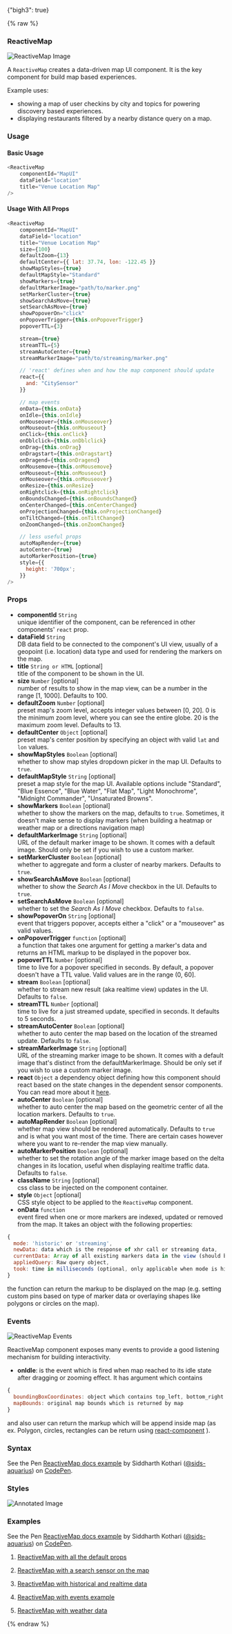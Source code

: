 {"bigh3": true}

{% raw %}

### ReactiveMap

![ReactiveMap Image](https://i.imgur.com/faAZ5v8.png)

A `ReactiveMap` creates a data-driven map UI component. It is the key component for build map based experiences.

Example uses:
* showing a map of user checkins by city and topics for powering discovery based experiences.
* displaying restaurants filtered by a nearby distance query on a map.

### Usage

#### Basic Usage

```js
<ReactiveMap
    componentId="MapUI"
    dataField="location"
    title="Venue Location Map"
/>
```

#### Usage With All Props

```js
<ReactiveMap
    componentId="MapUI"
    dataField="location"
    title="Venue Location Map"
    size={100}
    defaultZoom={13}
    defaultCenter={{ lat: 37.74, lon: -122.45 }}
    showMapStyles={true}
    defaultMapStyle="Standard"
    showMarkers={true}
    defaultMarkerImage="path/to/marker.png"
    setMarkerCluster={true}
    showSearchAsMove={true}
    setSearchAsMove={true}
    showPopoverOn="click"
    onPopoverTrigger={this.onPopoverTrigger}
    popoverTTL={3}

    stream={true}
    streamTTL={5}
    streamAutoCenter={true}
    streamMarkerImage="path/to/streaming/marker.png"

    // 'react' defines when and how the map component should update
    react={{
      and: "CitySensor"
    }}

    // map events
    onData={this.onData}
    onIdle={this.onIdle}
    onMouseover={this.onMouseover}
    onMouseout={this.onMouseout}
    onClick={this.onClick}
    onDblclick={this.onDblclick}
    onDrag={this.onDrag}
    onDragstart={this.onDragstart}
    onDragend={this.onDragend}
    onMousemove={this.onMousemove}
    onMouseout={this.onMouseout}
    onMouseover={this.onMouseover}
    onResize={this.onResize}
    onRightclick={this.onRightclick}
    onBoundsChanged={this.onBoundsChanged}
    onCenterChanged={this.onCenterChanged}
    onProjectionChanged={this.onProjectionChanged}
    onTiltChanged={this.onTiltChanged}
    onZoomChanged={this.onZoomChanged}

    // less useful props
    autoMapRender={true}
    autoCenter={true}
    autoMarkerPosition={true}
    style={{
      height: '700px';
    }}
/>
```

### Props

- **componentId** `String`  
    unique identifier of the component, can be referenced in other components' `react` prop.
- **dataField** `String`  
    DB data field to be connected to the component's UI view, usually of a geopoint (i.e. location) data type and used for rendering the markers on the map.
- **title** `String or HTML` [optional]  
    title of the component to be shown in the UI.
- **size** `Number` [optional]  
    number of results to show in the map view, can be a number in the range [1, 1000]. Defaults to 100.
- **defaultZoom** `Number` [optional]  
    preset map's zoom level, accepts integer values between [0, 20]. 0 is the minimum zoom level, where you can see the entire globe. 20 is the maximum zoom level. Defaults to 13.
- **defaultCenter** `Object` [optional]  
    preset map's center position by specifying an object with valid `lat` and `lon` values.
- **showMapStyles** `Boolean` [optional]  
    whether to show map styles dropdown picker in the map UI. Defaults to `true`.
- **defaultMapStyle** `String` [optional]  
    preset a map style for the map UI. Available options include "Standard", "Blue Essence", "Blue Water", "Flat Map", "Light Monochrome", "Midnight Commander", "Unsaturated Browns".
- **showMarkers** `Boolean` [optional]  
    whether to show the markers on the map, defaults to `true`. Sometimes, it doesn't make sense to display markers (when building a heatmap or weather map or a directions navigation map)
- **defaultMarkerImage** `String` [optional]  
    URL of the default marker image to be shown. It comes with a default image. Should only be set if you wish to use a custom marker.
- **setMarkerCluster** `Boolean` [optional]  
    whether to aggregate and form a cluster of nearby markers. Defaults to `true`.
- **showSearchAsMove** `Boolean` [optional]  
    whether to show the *Search As I Move* checkbox in the UI. Defaults to `true`.
- **setSearchAsMove** `Boolean` [optional]  
    whether to set the *Search As I Move* checkbox. Defaults to `false`.
- **showPopoverOn** `String` [optional]  
    event that triggers popover, accepts either a "click" or a "mouseover" as valid values.
- **onPopoverTrigger** `function` [optional]  
    a function that takes one argument for getting a marker's data and returns an HTML markup to be displayed in the popover box.
- **popoverTTL** `Number` [optional]  
    time to live for a popover specified in seconds. By default, a popover doesn't have a TTL value. Valid values are in the range (0, 60].
- **stream** `Boolean` [optional]  
    whether to stream new result (aka realtime view) updates in the UI. Defaults to `false`.
- **streamTTL** `Number` [optional]  
    time to live for a just streamed update, specified in seconds. It defaults to 5 seconds.
- **streamAutoCenter** `Boolean` [optional]  
    whether to auto center the map based on the location of the streamed update. Defaults to `false`.
- **streamMarkerImage** `String` [optional]  
    URL of the streaming marker image to be shown. It comes with a default image that's distinct from the defaultMarkerImage. Should be only set if you wish to use a custom marker image.
- **react** `Object`
     a dependency object defining how this component should react based on the state changes in the dependent sensor components. You can read more about it [here](v1.0.0/advanced/React.html).
- **autoCenter** `Boolean` [optional]  
    whether to auto center the map based on the geometric center of all the location markers. Defaults to `true`.
- **autoMapRender** `Boolean` [optional]  
    whether map view should be rendered automatically. Defaults to `true` and is what you want most of the time. There are certain cases however where you want to re-render the map view manually.
- **autoMarkerPosition** `Boolean` [optional]  
    whether to set the rotation angle of the marker image based on the delta changes in its location, useful when displaying realtime traffic data. Defaults to `false`.
- **className** `String` [optional]  
    css class to be injected on the component container.
- **style** `Object` [optional]  
    CSS style object to be applied to the `ReactiveMap` component.
- **onData** `function`  
    event fired when one or more markers are indexed, updated or removed from the map. It takes an object with the following properties:

```js
{
  mode: 'historic' or 'streaming',
  newData: data which is the response of xhr call or streaming data,
  currentData: Array of all existing markers data in the view (should be [] on query change),
  appliedQuery: Raw query object,
  took: time in milliseconds (optional, only applicable when mode is historic)
}
```

the function can return the markup to be displayed on the map (e.g. setting custom pins based on type of marker data or overlaying shapes like polygons or circles on the map).

### Events

![ReactiveMap Events](https://i.imgur.com/W8deTH2.png)

ReactiveMap component exposes many events to provide a good listening mechanism for building interactivity.

- **onIdle**: is the event which is fired when map reached to its idle state after dragging or zooming effect. It has argument which contains
```js
{
  boundingBoxCoordinates: object which contains top_left, bottom_right of current map bounds,
  mapBounds: original map bounds which is returned by map
}
```
and also user can return the markup which will be append inside map (as ex. Polygon, circles, rectangles can be return using [react-component](https://github.com/tomchentw/react-google-maps) ).


### Syntax

<p data-height="500" data-theme-id="light" data-slug-hash="qXvWpo" data-default-tab="js" data-user="sids-aquarius" data-embed-version="2" data-pen-title="ReactiveMap docs example" class="codepen">See the Pen <a href="https://codepen.io/sids-aquarius/pen/qXvWpo/">ReactiveMap docs example</a> by Siddharth Kothari (<a href="https://codepen.io/sids-aquarius">@sids-aquarius</a>) on <a href="https://codepen.io">CodePen</a>.</p>
<script async src="https://production-assets.codepen.io/assets/embed/ei.js"></script>

### Styles

![Annotated Image](https://i.imgur.com/YPRoLch.png)

### Examples

<p data-height="500" data-theme-id="light" data-slug-hash="qXvWpo" data-default-tab="result" data-user="sids-aquarius" data-embed-version="2" data-pen-title="ReactiveMap docs example" class="codepen">See the Pen <a href="https://codepen.io/sids-aquarius/pen/qXvWpo/">ReactiveMap docs example</a> by Siddharth Kothari (<a href="https://codepen.io/sids-aquarius">@sids-aquarius</a>) on <a href="https://codepen.io">CodePen</a>.</p>
<script async src="https://production-assets.codepen.io/assets/embed/ei.js"></script>

1. [ReactiveMap with all the default props](../playground/?knob-title=Reactive%20maps&knob-URLParams%20%28not%20visible%20in%20storybook%29=true&knob-showMarkers=true&knob-filterLabel=GeoDistance%20filter&knob-defaultSelected=%7B"label"%3A"Less%20than%20100%20miles"%2C"location"%3A"London"%7D&knob-rangeLabels=%7B"start"%3A"Start"%2C"end"%3A"End"%7D&knob-range=%7B"start"%3A0%2C"end"%3A50%7D&knob-autoMarkerPosition=true&knob-streamMarkerImage=https%3A%2F%2Fcdn.rawgit.com%2Fappbaseio%2Freactivemaps%2F6500c73a%2Fdist%2Fimages%2Fstream-pin.png&knob-showMapStyles=false&knob-URLParams%20%28not%20visible%20on%20storybook%29=true&knob-showFilter=true&knob-autoMapRender=false&knob-placeholderDropdown=Select%20radius&knob-stepValue=1&knob-showPopoverOn=mouseover&knob-setMarkerCluster=true&knob-streamTTL=5&knob-setSearchAsMove=false&knob-defaultMarkerImage=https%3A%2F%2Fcdn.rawgit.com%2Fappbaseio%2Freactivemaps%2F6500c73a%2Fdist%2Fimages%2Fhistoric-pin.png&knob-size=100&knob-autoLocation=true&knob-streamAutoCenter=true&knob-unit=mi&knob-autoCenter=true&knob-placeholder=Search%20Location&knob-defaultZoom=5&knob-showSearchAsMove=true&knob-defaultMapStyle=Standard&knob-defaultCenter=%7B"lat"%3A37.74%2C"lon"%3A-122.45%2C"lng"%3A-122.45%7D&selectedKind=map%2FReactiveMap&selectedStory=Basic&full=0&down=1&left=1&panelRight=0&downPanel=storybooks%2Fstorybook-addon-knobs)

2. [ReactiveMap with a search sensor on the map](https://opensource.appbase.io/reactivemaps/examples/meetupblast/)

3. [ReactiveMap with historical and realtime data](https://opensource.appbase.io/reactivemaps/examples/transport/)

4. [ReactiveMap with events example](https://opensource.appbase.io/reactivemaps/examples/events/)

5. [ReactiveMap with weather data](https://opensource.appbase.io/reactivemaps/examples/weather/)

{% endraw %}

